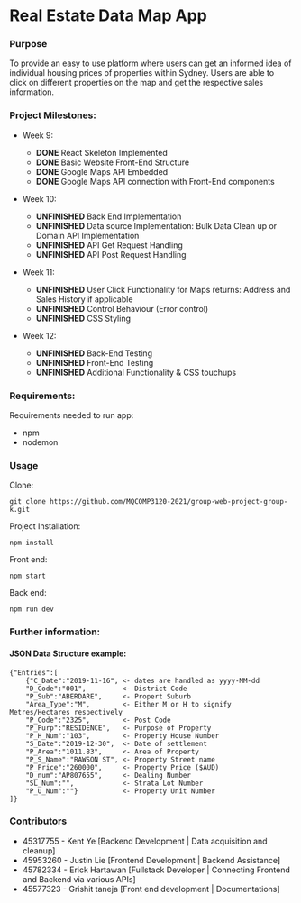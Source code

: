 # Real Estate Data Map App
### Purpose
To provide an easy to use platform where users can get an informed idea of individual housing prices of properties within Sydney.
Users are able to click on different properties on the map and get the respective sales information.

### Project Milestones:
+ Week 9:
    + **DONE** React Skeleton Implemented
    + **DONE** Basic Website Front-End Structure
    + **DONE** Google Maps API Embedded
    + **DONE** Google Maps API connection with Front-End components

+ Week 10:
    + **UNFINISHED** Back End Implementation
    + **UNFINISHED** Data source Implementation: Bulk Data Clean up or Domain API Implementation
    + **UNFINISHED** API Get Request Handling
    + **UNFINISHED** API Post Request Handling

+ Week 11:
    + **UNFINISHED** User Click Functionality for Maps returns: Address and Sales History if applicable
    + **UNFINISHED** Control Behaviour (Error control)
    + **UNFINISHED** CSS Styling

+ Week 12: 
    + **UNFINISHED** Back-End Testing 
    + **UNFINISHED** Front-End Testing
    + **UNFINISHED** Additional Functionality & CSS touchups

### Requirements:
Requirements needed to run app:
+ npm
+ nodemon


### Usage
Clone: 

```
git clone https://github.com/MQCOMP3120-2021/group-web-project-group-k.git
```

Project Installation:
```
npm install
```

Front end:

```
npm start
```

Back end:

```
npm run dev
```

### Further information:
#### JSON Data Structure example:

```
{"Entries":[
	{"C_Date":"2019-11-16", <- dates are handled as yyyy-MM-dd
	"D_Code":"001", 		<- District Code
	"P_Sub":"ABERDARE", 	<- Propert Suburb
	"Area_Type":"M", 		<- Either M or H to signify Metres/Hectares respectively
	"P_Code":"2325", 		<- Post Code
	"P_Purp":"RESIDENCE", 	<- Purpose of Property
	"P_H_Num":"103", 		<- Property House Number
	"S_Date":"2019-12-30", 	<- Date of settlement
	"P_Area":"1011.83", 	<- Area of Property
	"P_S_Name":"RAWSON ST", <- Property Street name
	"P_Price":"260000", 	<- Property Price ($AUD)
	"D_num":"AP807655", 	<- Dealing Number
	"SL_Num":"", 		    <- Strata Lot Number
	"P_U_Num":""} 			<- Property Unit Number
]}
```

### Contributors
+ 45317755 - Kent Ye            [Backend Development   | Data acquisition and cleanup]
+ 45953260 - Justin Lie         [Frontend Development  | Backend Assistance]
+ 45782334 - Erick Hartawan     [Fullstack Developer   | Connecting Frontend and Backend via various APIs]
+ 45577323 - Grishit taneja     [Front end development | Documentations]
